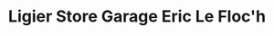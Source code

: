 ---
title: "Ligier Store Garage Eric Le Floc'h"
url: /valognes/ligier-store-garage-eric-le-floch/
shop: voiture
---